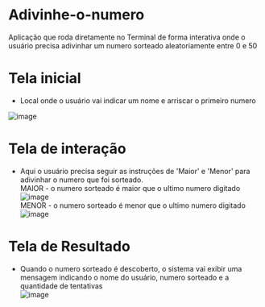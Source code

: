 # Adivinhe-o-numero
Aplicação que roda diretamente no Terminal de forma interativa onde o usuário precisa adivinhar um numero sorteado aleatoriamente entre 0 e 50

# Tela inicial
- Local onde o usuário vai indicar um nome e arriscar o primeiro numero

![image](https://user-images.githubusercontent.com/79271785/197419889-5fd4f6d6-786e-47da-8a0b-f3c0661cc8ae.png)


# Tela de interação
- Aqui o usuário precisa seguir as instruções de 'Maior' e 'Menor' para adivinhar o numero que foi sorteado.  
MAIOR - o numero sorteado é maior que o ultimo numero digitado  
![image](https://user-images.githubusercontent.com/79271785/197419924-99982ab8-1085-46d1-ba47-c5d2b33a7350.png)  
MENOR - o numero sorteado é menor que o ultimo numero digitado  
![image](https://user-images.githubusercontent.com/79271785/197419978-c88a9a96-1447-4dc0-be89-65bc96a6f86e.png)

# Tela de Resultado
- Quando o numero sorteado é descoberto, o sistema vai exibir uma mensagem indicando o nome do usuário, numero sorteado e a quantidade de tentativas  
![image](https://user-images.githubusercontent.com/79271785/197420113-002c8e07-37e7-4979-9f24-0d1c2a61043f.png)
